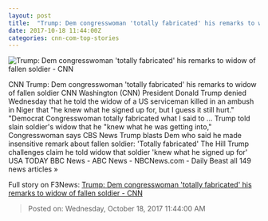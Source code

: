 ```yaml
---
layout: post
title:  "Trump: Dem congresswoman 'totally fabricated' his remarks to widow of fallen soldier - CNN"
date: 2017-10-18 11:44:00Z
categories: cnn-com-top-stories
---
```


![Trump: Dem congresswoman 'totally fabricated' his remarks to widow of fallen soldier - CNN](http://cdn.cnn.com/cnnnext/dam/assets/171017234240-frederica-wilson-super-tease.jpg)

CNN Trump: Dem congresswoman 'totally fabricated' his remarks to widow of fallen soldier CNN Washington (CNN) President Donald Trump denied Wednesday that he told the widow of a US serviceman killed in an ambush in Niger that "he knew what he signed up for, but I guess it still hurt." "Democrat Congresswoman totally fabricated what I said to ... Trump told slain soldier's widow that he "knew what he was getting into," Congresswoman says CBS News Trump blasts Dem who said he made insensitive remark about fallen soldier: 'Totally fabricated' The Hill Trump challenges claim he told widow that soldier 'knew what he signed up for' USA TODAY BBC News - ABC News - NBCNews.com - Daily Beast all 149 news articles »


Full story on F3News: [Trump: Dem congresswoman 'totally fabricated' his remarks to widow of fallen soldier - CNN](http://www.f3nws.com/n/mzDKGE)

> Posted on: Wednesday, October 18, 2017 11:44:00 AM
